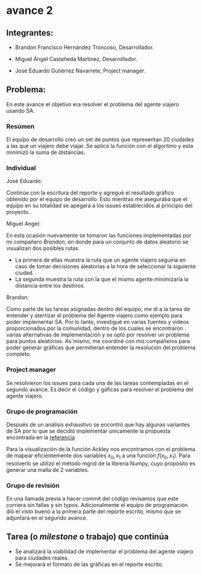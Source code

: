# avance 2

## Integrantes:

* Brandon Francisco Hernández Troncoso, Desarrollador.

* Miguel Ángel Castañeda Martínez, Desarrollador.

* José Eduardo Gutiérrez Navarrete, Project manager.

## Problema:

En este avance el objetivo era resolver el problema del agente viajero usando SA.

### Resúmen

El equipo de desarrollo creo un set de puntos que representan 20 ciudades a las que un viajero debe viajar. Se aplicó la función con el algoritmo y esta minimizó la suma de distancias.

### Individual

José Eduardo: 

Continúe con la escritura del reporte y agregué el resultado gráfico obtenido por el equipo de desarrollo. Esto mientras me aseguraba que el equipo en su totalidad se apegará a los issues establecidos al principio del proyecto.

Miguel Angel:

En esta ocasión nuevamente se tomaron las funciones implementadas por mi compañero *Brandon*, en donde para un conjunto de datos aleatorio se visualizan dos posibles rutas.

* La primera de ellas muestra la ruta que un agente viajero seguiría en caso de tomar decisiones aleatorias a la hora de seleccionar la siguiente ciudad.
* La segunda muestra la ruta con la que el mismo agente minimizaría la distancia entre los destinos.

Brandon:

Como parte de las tareas asignadas dentro del equipo, me di a la tarea de entender y aterrizar el problema del Agente viajero como ejemplo para poder implementar SA. Por lo tanto, investigué en varias fuentes y videos proporcionados por la comunidad, dentro de los cuales se encontraron varias alternativas de implementación y se optó por resolver un problema para puntos aleatorios. As´mismo, me coordiné con mis compañeros para poder generar gráficas que permitieran entender la resolución del problema completo. 


### Project manager

Se resolvieron los issues para cada una de las tareas contempladas en el segundo avance. Es decir el código y gáficas para resolver el problema del agente viajero.

### Grupo de programación

Después de un análisis exhaustivo se encontró que hay algunas variantes de SA por lo que se decidió implementar únicamente la propuesta encontrada en la [referencia](https://algorithmsbook.com/optimization/files/optimization.pdf)

Para la visualización de la función Ackley nos encontramos con el problema de mapear eficientemente dos variables $x_0, x_1$ a una función $f(x_0,x_1)$. Para resolverlo se utilizó el método mgrid de la librería Numpy, cuyo propósito es generar una malla de 2 variables.

### Grupo de revisión

En una llamada previa a hacer commit del código revisamos que este corriera sin fallas y sin typos. Adicionalmente el equipo de programación dió el visto bueno a la primera parte del reporte escrito, mismo que se adjuntará en el segundo avance.

## Tarea (o *milestone* o trabajo) que continúa

- Se analizará la viabilidad de implementar el problema del agente viajero para ciudades reales.
- Se mejorará el formato de las gráficas en el reporte escrito.


